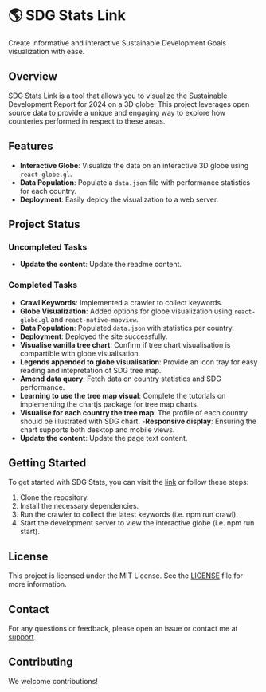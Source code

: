 # 🌎 SDG Stats Link

Create informative and interactive Sustainable Development Goals visualization with ease.

## Overview

SDG Stats Link is a tool that allows you to visualize the Sustainable Development Report for 2024 on a 3D globe. This project leverages open source data to provide a unique and engaging way to explore how counteries performed in respect to these areas.

## Features

- **Interactive Globe**: Visualize the data on an interactive 3D globe using `react-globe.gl`.
- **Data Population**: Populate a `data.json` file with performance statistics for each country.
- **Deployment**: Easily deploy the visualization to a web server.

## Project Status

### Uncompleted Tasks

- **Update the content**: Update the readme content.

### Completed Tasks

- **Crawl Keywords**: Implemented a crawler to collect keywords.
- **Globe Visualization**: Added options for globe visualization using `react-globe.gl` and `react-native-mapview`.
- **Data Population**: Populated `data.json` with statistics per country.
- **Deployment**: Deployed the site successfully.
- **Visualise vanilla tree chart**: Confirm if tree chart visualisation is compartible with globe visualisation.
- **Legends appended to globe visualisation**: Provide an icon tray for easy reading and intepretation of SDG tree map.
- **Amend data query**: Fetch data on country statistics and SDG performance.
- **Learning to use the tree map visual**: Complete the tutorials on implementing the chartjs package for tree map charts.
- **Visualise for each country the tree map**: The profile of each country should be illustrated with SDG chart.
-**Responsive display**: Ensuring the chart supports both desktop and mobile views.
- **Update the content**: Update the page text content.

## Getting Started

To get started with SDG Stats, you can visit the [link](https://sdgstatslink.netlify.app/) or follow these steps:

1. Clone the repository.
2. Install the necessary dependencies.
3. Run the crawler to collect the latest keywords (i.e. npm run crawl).
4. Start the development server to view the interactive globe (i.e. npm run start).

## License

This project is licensed under the MIT License. See the [LICENSE](LICENSE) file for more information.

## Contact

For any questions or feedback, please open an issue or contact me at [support](mailto:thekevin.afachao@gmail.com).

## Contributing

We welcome contributions!


